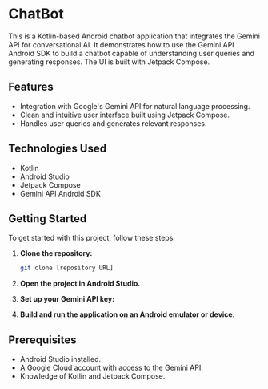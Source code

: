 # ChatBot

This is a Kotlin-based Android chatbot application that integrates the Gemini API for conversational AI. It demonstrates how to use the Gemini API Android SDK to build a chatbot capable of understanding user queries and generating responses. The UI is built with Jetpack Compose.

## Features

* Integration with Google's Gemini API for natural language processing.
* Clean and intuitive user interface built using Jetpack Compose.
* Handles user queries and generates relevant responses.

## Technologies Used

* Kotlin
* Android Studio
* Jetpack Compose
* Gemini API Android SDK

## Getting Started

To get started with this project, follow these steps:
1.  **Clone the repository:**

    ```bash
    git clone [repository URL]
    ```

2.  **Open the project in Android Studio.**

3.  **Set up your Gemini API key:**


4.  **Build and run the application on an Android emulator or device.**

## Prerequisites

* Android Studio installed.
* A Google Cloud account with access to the Gemini API.
* Knowledge of Kotlin and Jetpack Compose.
